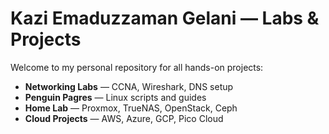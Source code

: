 # Kazi Emaduzzaman Gelani — Labs & Projects

Welcome to my personal repository for all hands-on projects:
- **Networking Labs** — CCNA, Wireshark, DNS setup
- **Penguin Pagres** — Linux scripts and guides
- **Home Lab** — Proxmox, TrueNAS, OpenStack, Ceph
- **Cloud Projects** — AWS, Azure, GCP, Pico Cloud

